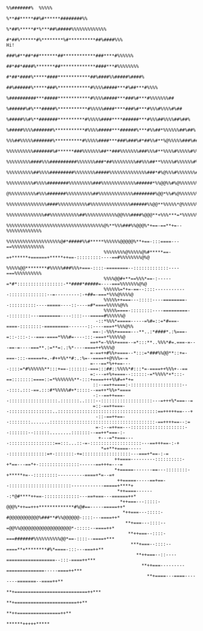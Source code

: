                                                                                                                                                     
                                                                                                                                                     
                                                                      %%#######%  %%%%%                                                              
                                                               %**##*****##%#******########%%                                                        
                                                           %*##%*****#*%***##%#####%%%%%%%%%%%%%                                                     
                                                        #*##%******#%********%#**********##%####%%%                                       Hi!           
                                                      ###%#**##*##*******##************###****#%%%%%%                                                
                                                    ##*##*####%*******##*************####***#%%%%%%%%                                                
                                                   #*##*####%*****####************##%####%%#####%####%                                               
                                                 ##%######%*****###%************#%%%%#####***#%##***#%%%%                                            
                                               %##########***#####************#%%%%#####***###%#***#%%%%%%%##                                        
                                              %######%#%***#####%***********#%%%%%####****###%#***#%%%#%%%%#%##                                      
                                             %#####%%#%**#######**********#%%%%%####****######***#%%%##%%%%##%##%                                    
                                            %#####%%%%#######%***********#%%%%#####***######%***#%%##*%%%%%%##%##%                                   
                                           %%%##%%%%%#######%**********#%%%%%####***###%###%#*##%%#**%@%%%%%###%##%                                  
                                          %%%%%%%%%%#######%#******###%%%%%%%##**###%%%%%%%###%%%#**%%%%#%%%%%#%%#%%                                 
                                          %%%%%%%%%####%%%##########%%%%%%%###*##%%%%%%%%%##%%%##**%%%%%#%%%%%%#%##%                                 
                                         %%%%%%%%%%##%%%%#########%%%%%%%%#####%%%%%%%%%%%%%%###*#%@%%%#%%%%%%%#%%#%%                                
                                         %%%%%%%%%%#%%%%########%%%%%%%%%###%%%%%%%%%%%%%######*%%@@%%#%@%%%%%%%%%%%%%                               
                                        @%%%%%%%%%%#%%%#######%%%%%%%%%%##%%%%%%%%%%%%%########%@@*%%#%@%%%%%%%%%%%%%%                               
                                        %%%%%%%%%%%%%%%####%%%%%%%%%%%#%%%%%%%%%%%%%%%######%%@@**%%%%%*@%%%%%%%%%%%%%                               
                                        %%%%%%%%%%%%%%##%%%%%%%%%%%##%%%%%%%%%%%%@@%%%####%@@@**+%%%***=*%%%%%%%%%%%%%                               
                                        %%%%%%%%%%%%%%%%%%%%%%%%%%%%%%%%%%%%@%**%%%###%%@@@%*+==-==**+=--%%%%%%%%%%%%%                               
                                        %%%%%%%%%%%%%%%%%%%%@#*#####%%#*****%%%%%%@@@@@%**+==-:::====---==%%%%%%%%%%%%                               
                                        %%%%%%%%@%%%%%@%#*****==-=+******+======+*****++==-:::::::::----==#%%%%%%%%@%@                               
                                        %%%%%@@********#%%%%%###%%%+===-::::-========--:::::::::::::----===%%%%%%%%%%                                
                                        %%%%@@#+**==%%%*==-:-----=*#*:::::::::::::::::-**####*#####=----===%%%%%%%@%@                                
                                        %%%%%%=*+=-==--::::------------::::::::::::::--=---------:-+##=-===*%%%@%%%%@                                
                                        %%%%%++===---:::::----========--::::::::::----=====----::----=#*====%%%%%@%%                                 
                                        %%%%%====-::::::::----=========--::::::::---========----::::---=====#%%%%%%@                                 
                                     -::*%%%*=====-----=%#=::=*#===-====-::::::::-=========-------::----===+*%%%@%%                                  
                                    ==-:-%%%+=====---**..:*####*.:%===-=::-:::-:--===-====*%%%#=----:::-===+*%%%%%@                                  
                                   ==+*=-%%%+====--=*:::**..%%%*#=.===-=---==-=----===**.:=**=:.:%*----====++%%%%@                                   
                                   =-==++#%%+====--*:::=*###%%@@**::+=-===-:::-=====+=.-#++%%**#:.:%=--====++@%%%=-=                                 
                                   =---==*%++==----::::=*#%%%%%%**:::+==-:::::::-===:::##::%%%%*#:::*=-====++%%%+--==                                
                                   =:---=+%+====--::::::-=*%%%%*+*:::-==::::::::====::=*%%%%%%%**-:::+====+++%%#=+*+=                                
                                    ::--==++====:-:::::::::::::::::::---::::.:::-==.:::#*%%%%%#+*:::::--==++*%%+*====                                
                                    -:--==++===--::::::::::::::::::.:::::::..::::--:::::::::::::::::::---=+++%*===--=                                
                                    =::-==++===--::::::::::::::::..:::::::::::::::::::::::::::::::::::::==+++++==---+                                
                                     -::-==++==--::::::::.......:::::::::::::::::::::::::::::::::::::::-==++++==--:=                                 
                                     =-:--=++==---::::::::::::::::::::--:::::::--::::::........:::::::--==++*===-:-                                  
                                      +---=*+===----:::::::::::::::::==:::...::-=-:::::::::::::::::::---==+++==-:-+                                  
                                       *=+**+====------::::::::::::::=+-:::::::-+=::::::::::::::::::---===+*==-:-=                                   
                                            ++====---------::::::::::-+*==---==*+-:::::::::::::::------==+++=---=                                    
                                            *+=====-------==---::::::::-+*****+=--:::::::::----------====+*=--=+                                     
                                             ++=====-----==+==--:::::::::::::::::::::::------------=====+****+                                       
                                             *++====-------:*@#****++==-:::::::::::::---==+===---======++*                                           
                                              *++===---:::::-@@@%*++==+++*************#%@#==-----=====++*                                            
                                               *++===---:::::-#@@@@@@@@@@@%###**#%%@@@@@@-::::---====++*                                             
                                                **+===---::::--=@@%%@@@@@@@@@@@@@@@@@@@*-:::::--====++*                                              
                                                 **++===--::::-===#######%%%%%%%%%%@@*==-::::--====+***                                              
                                                  ***+===--::::--====**+********#%*====-:::---===++**                                                
                                                    **++===--::----==================--:::-====++***                                                 
                                                      **++===---------==============-----====++***                                                   
                                                        **+====---====--------=======--====++**                                                      
                                                          **+===========================++***                                                        
                                                            **+=======================++**                                                           
                                                               **++================++**                                                              
                                                                    ******+++++*****                                                                 
                                                                                                                                             
